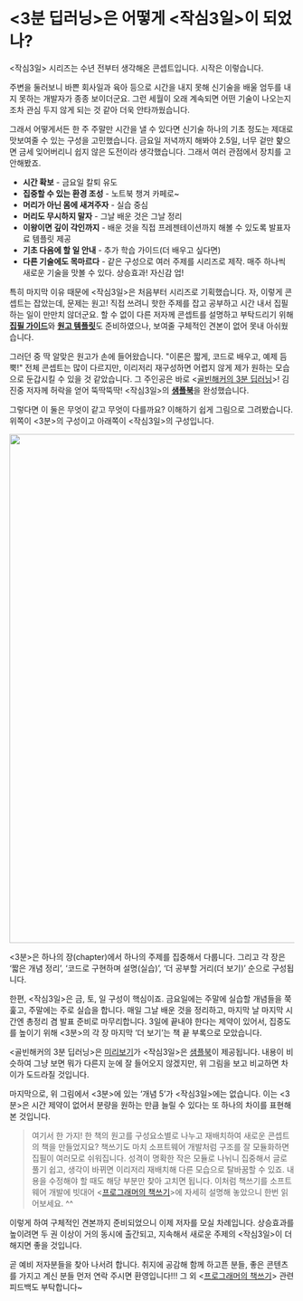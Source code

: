 # <3분 딥러닝>은 어떻게 <작심3일>이 되었나?

<작심3일> 시리즈는 수년 전부터 생각해온 콘셉트입니다. 시작은 이렇습니다.

주변을 둘러보니 바쁜 회사일과 육아 등으로 시간을 내지 못해 신기술을 배울 엄두를 내지 못하는 개발자가 종종 보이더군요. 그런 세월이 오래 계속되면 어떤 기술이 나오는지조차 관심 두지 않게 되는 것 같아 더욱 안타까웠습니다.

그래서 어떻게서든 한 주 주말만 시간을 낼 수 있다면 신기술 하나의 기초 정도는 제대로 맛보여줄 수 있는 구성을 고민했습니다. 금요일 저녁까지 해봐야 2.5일, 너무 겉만 핥으면 금세 잊어버리니 쉽지 않은 도전이라 생각했습니다. 그래서 여러 관점에서 장치를 고안해봤죠.

- **시간 확보** - 금요일 칼퇴 유도
- **집중할 수 있는 환경 조성** - 노트북 챙겨 카페로~
- **머리가 아닌 몸에 새겨주자** - 실습 중심
- **머리도 무시하지 말자** - 그날 배운 것은 그날 정리
- **이왕이면 깊이 각인까지** - 배운 것을 직접 프레젠테이션까지 해볼 수 있도록 발표자료 템플릿 제공
- **기초 다음에 할 일 안내** - 추가 학습 가이드(더 배우고 싶다면)
- **다른 기술에도 목마르다** - 같은 구성으로 여러 주제를 시리즈로 제작. 매주 하나씩 새로운 기술을 맛볼 수 있다. 상승효과! 자신감 업!

특히 마지막 이유 때문에 <작심3일>은 처음부터 시리즈로 기획했습니다. 자, 이렇게 콘셉트는 잡았는데, 문제는 원고! 직접 쓰려니 핫한 주제를 잡고 공부하고 시간 내서 집필하는 일이 만만치 않더군요. 할 수 없이 다른 저자께 콘셉트를 설명하고 부탁드리기 위해 [**집필 가이드**](https://docs.google.com/presentation/d/1YmMycNs9kjtZL0eJ12M-EbjjoAd2x-hEoeiAPAHp3nc)와 [**원고 템플릿**](https://docs.google.com/document/d/1vbHEp6qoHGaNldRZ_fPl8G6rxDNHGzKwlMXchv6YdZw)도 준비하였으나, 보여줄 구체적인 견본이 없어 못내 아쉬웠습니다.

그러던 중 딱 알맞은 원고가 손에 들어왔습니다. "이론은 짧게, 코드로 배우고, 예제 듬뿍!" 전체 콘셉트는 많이 다르지만, 이리저리 재구성하면 어렵지 않게 제가 원하는 모습으로 둔갑시킬 수 있을 것 같았습니다. 그 주인공은 바로 <[골빈해커의 3분 딥러닝](http://www.yes24.com/24/Goods/49853812)>! 김진중 저자께 허락을 얻어 뚝딱뚝딱! <작심3일>의 [**샘플북**](https://issuu.com/hanbit.co.kr/docs/___3______)을 완성했습니다.

그렇다면 이 둘은 무엇이 같고 무엇이 다를까요? 이해하기 쉽게 그림으로 그려봤습니다. 위쪽이 <3분>의 구성이고 아래쪽이 <작심3일>의 구성입니다.

<img src="https://github.com/hanbitmedia/Writing-IT-Books/blob/master/3%20Days%20Later/3%EB%B6%84vs%EC%9E%913.PNG?raw=true" width="900">

<3분>은 하나의 장(chapter)에서 하나의 주제를 집중해서 다룹니다. 그리고 각 장은 ‘짧은 개념 정리’, ‘코드로 구현하며 설명(실습)’, ‘더 공부할 거리(더 보기)’ 순으로 구성됩니다.

한편, <작심3일>은 금, 토, 일 구성이 핵심이죠. 금요일에는 주말에 실습할 개념들을 쭉 훑고, 주말에는 주로 실습을 합니다. 매일 그날 배운 것을 정리하고, 마지막 날 마지막 시간엔 총정리 겸 발표 준비로 마무리합니다. 3일에 끝내야 한다는 제약이 있어서, 집중도를 높이기 위해 <3분>의 각 장 마지막 ‘더 보기’는 책 끝 부록으로 모았습니다.

<골빈해커의 3분 딥러닝>은 [미리보기](http://preview2.hanbit.co.kr/books/zejg/)가 <작심3일>은 [샘플북](https://issuu.com/hanbit.co.kr/docs/___3______)이 제공됩니다. 내용이 비슷하여 그냥 보면 뭐가 다른지 눈에 잘 들어오지 않겠지만, 위 그림을 보고 비교하면 차이가 도드라질 것입니다.

마지막으로, 위 그림에서 <3분>에 있는 ‘개념 5’가 <작심3일>에는 없습니다. 이는 <3분>은 시간 제약이 없어서 분량을 원하는 만큼 늘릴 수 있다는 또 하나의 차이를 표현해본 것입니다.

> 여기서 한 가지! 한 책의 원고를 구성요소별로 나누고 재배치하여 새로운 콘셉트의 책을 만들었지요? 책쓰기도 마치 소프트웨어 개발처럼 구조를 잘 모듈화하면 집필이 여러모로 쉬워집니다. 성격이 명확한 작은 모듈로 나뉘니 집중해서 글로 풀기 쉽고, 생각이 바뀌면 이리저리 재배치해 다른 모습으로 탈바꿈할 수 있죠. 내용을 수정해야 할 때도 해당 부분만 찾아 고치면 됩니다. 이처럼 책쓰기를 소프트웨어 개발에 빗대어 <[프로그래머의 책쓰기](https://github.com/hanbitmedia/Writing-IT-Books)>에 자세히 설명해 놓았으니 한번 읽어보세요. ^^

이렇게 하여 구체적인 견본까지 준비되었으니 이제 저자를 모실 차례입니다. 상승효과를 높이려면 두 권 이상이 거의 동시에 출간되고, 지속해서 새로운 주제의 <작심3일>이 더해지면 좋을 것입니다.

곧 예비 저자분들을 찾아 나서려 합니다. 취지에 공감해 함께 하고픈 분들, 좋은 콘텐츠를 가지고 계신 분들 먼저 연락 주시면 환영입니다!!! 그 외 <[프로그래머의 책쓰기](https://github.com/hanbitmedia/Writing-IT-Books)> 관련 피드백도 부탁합니다~
